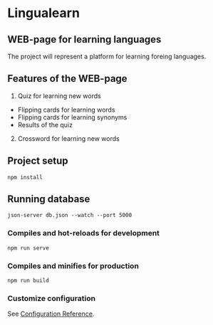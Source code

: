 # Lingualearn

## WEB-page for learning languages

The project will represent a platform for learning foreing languages.

## Features of the WEB-page

1. Quiz for learning new words

- Flipping cards for learning words
- Flipping cards for learning synonyms
- Results of the quiz

2. Crossword for learning new words

## Project setup

```
npm install
```

## Running database

```
json-server db.json --watch --port 5000
```

### Compiles and hot-reloads for development

```
npm run serve
```

### Compiles and minifies for production

```
npm run build
```

### Customize configuration

See [Configuration Reference](https://cli.vuejs.org/config/).
